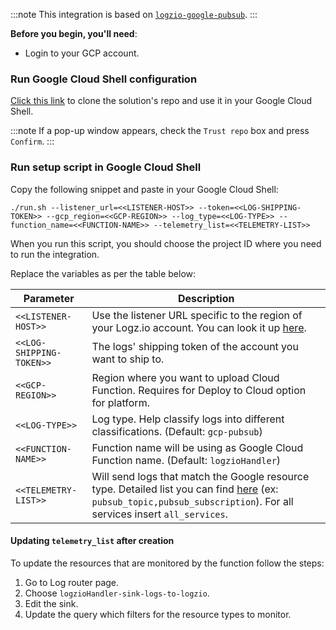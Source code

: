 
:::note
This integration is based on [`logzio-google-pubsub`](https://github.com/logzio/logzio-google-pubsub).
:::

**Before you begin, you'll need**:

* Login to your GCP account.

### Run Google Cloud Shell configuration

[Click this link](https://ssh.cloud.google.com/cloudshell/editor?cloudshell_git_repo=https://github.com/logzio/logzio-google-pubsub
) to clone the solution's repo and use it in your Google Cloud Shell.

:::note
If a pop-up window appears, check the `Trust repo` box and press `Confirm`.
:::

### Run setup script in Google Cloud Shell

Copy the following snippet and paste in your Google Cloud Shell:

```shell
./run.sh --listener_url=<<LISTENER-HOST>> --token=<<LOG-SHIPPING-TOKEN>> --gcp_region=<<GCP-REGION>> --log_type=<<LOG-TYPE>> --function_name=<<FUNCTION-NAME>> --telemetry_list=<<TELEMETRY-LIST>>
```

When you run this script, you should choose the project ID where you need to run the integration.

Replace the variables as per the table below:



| Parameter      | Description                                                                                                                                                                                               |
| -------------- | --------------------------------------------------------------------------------------------------------------------------------------------------------------------------------------------------------- |
| `<<LISTENER-HOST>>`   | Use the listener URL specific to the region of your Logz.io account. You can look it up [here](https://docs.logz.io/docs/user-guide/admin/hosting-regions/account-region/).                                             |
| `<<LOG-SHIPPING-TOKEN>>`          | The logs' shipping token of the account you want to ship to.                                                                                                                                              |
| `<<GCP-REGION>>`     | Region where you want to upload Cloud Function. Requires for Deploy to Cloud option for platform.                                                                                                     |
| `<<LOG-TYPE>>`       | Log type. Help classify logs into different classifications. (Default: `gcp-pubsub`)                                                                                                                       |
| `<<FUNCTION-NAME>>`  | Function name will be using as Google Cloud Function name. (Default: `logzioHandler`)                                                                                                                      |
| `<<TELEMETRY-LIST>>` | Will send logs that match the Google resource type. Detailed list you can find [here](https://cloud.google.com/logging/docs/api/v2/resource-list) (ex: `pubsub_topic,pubsub_subscription`). For all services insert `all_services`. |


#### Updating `telemetry_list` after creation

To update the resources that are monitored by the function follow the steps:
1. Go to Log router page.
2. Choose `logzioHandler-sink-logs-to-logzio`.
3. Edit the sink.
4. Update the query which filters for the resource types to monitor.
